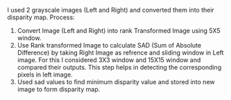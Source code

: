 I used 2 grayscale images (Left and Right) and converted them into their disparity map.
Process:
1. Convert Image (Left and Right) into rank Transformed Image using 5X5 window.
2. Use Rank transformed Image to calculate SAD (Sum of Absolute Difference) by taking Right Image as refrence and sliding window in Left image.
    For this I considered 3X3 window and 15X15 window and compared their outputs.
    This step helps in detecting the corresponding pixels in left image.
3. Used sad values to find minimum disparity value and stored into new image to form disparity map.
